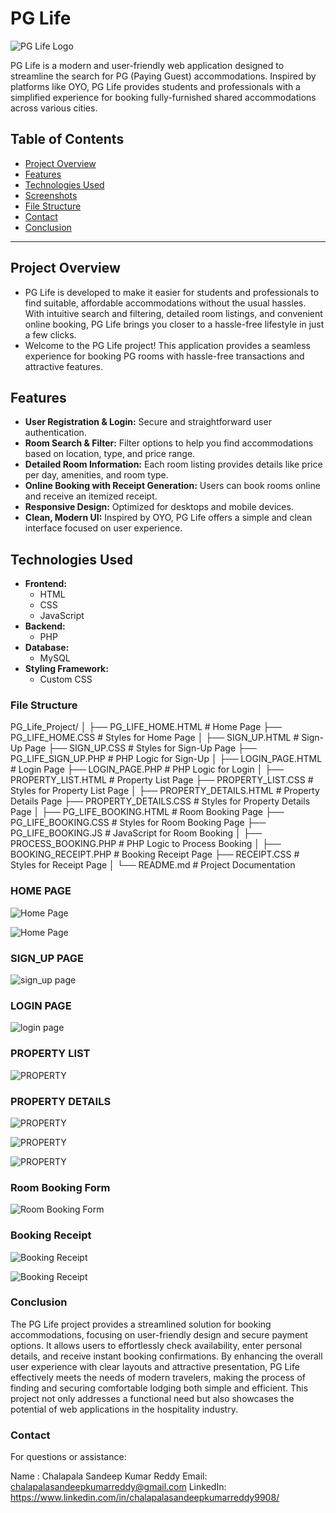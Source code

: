 # PG Life 

![PG Life Logo](https://i.postimg.cc/GtjmQSbR/logo.png)

PG Life is a modern and user-friendly web application designed to streamline the search for PG (Paying Guest) accommodations. Inspired by platforms like OYO, PG Life provides students and professionals with a simplified experience for booking fully-furnished shared accommodations across various cities.

## Table of Contents
- [Project Overview](#project-overview)
- [Features](#features)
- [Technologies Used](#technologies-used)
- [Screenshots](#screenshots)
- [File Structure](#file-structure)
- [Contact](#contact)
- [Conclusion](#conclusion)

---

## Project Overview

- PG Life is developed to make it easier for students and professionals to find suitable, affordable accommodations without the usual hassles. With intuitive search and filtering, detailed room listings, and convenient online booking, PG Life brings you closer to a hassle-free lifestyle in just a few clicks.
- Welcome to the PG Life project! This application provides a seamless experience for booking PG rooms with hassle-free transactions and attractive features.

## Features

- **User Registration & Login:** Secure and straightforward user authentication.
- **Room Search & Filter:** Filter options to help you find accommodations based on location, type, and price range.
- **Detailed Room Information:** Each room listing provides details like price per day, amenities, and room type.
- **Online Booking with Receipt Generation:** Users can book rooms online and receive an itemized receipt.
- **Responsive Design:** Optimized for desktops and mobile devices.
- **Clean, Modern UI:** Inspired by OYO, PG Life offers a simple and clean interface focused on user experience.

## Technologies Used

- **Frontend:** 
   - HTML
   - CSS 
   - JavaScript
- **Backend:**
   - PHP
- **Database:** 
   - MySQL
- **Styling Framework:** 
   - Custom CSS
### File Structure
PG_Life_Project/
│
├── PG_LIFE_HOME.HTML             # Home Page
├── PG_LIFE_HOME.CSS              # Styles for Home Page
│
├── SIGN_UP.HTML                   # Sign-Up Page
├── SIGN_UP.CSS                    # Styles for Sign-Up Page
├── PG_LIFE_SIGN_UP.PHP           # PHP Logic for Sign-Up
│
├── LOGIN_PAGE.HTML                # Login Page
├── LOGIN_PAGE.PHP                 # PHP Logic for Login
│
├── PROPERTY_LIST.HTML             # Property List Page
├── PROPERTY_LIST.CSS              # Styles for Property List Page
│
├── PROPERTY_DETAILS.HTML           # Property Details Page
├── PROPERTY_DETAILS.CSS            # Styles for Property Details Page
│
├── PG_LIFE_BOOKING.HTML           # Room Booking Page
├── PG_LIFE_BOOKING.CSS            # Styles for Room Booking Page
├── PG_LIFE_BOOKING.JS             # JavaScript for Room Booking
│
├── PROCESS_BOOKING.PHP            # PHP Logic to Process Booking
│
├── BOOKING_RECEIPT.PHP            # Booking Receipt Page
├── RECEIPT.CSS                    # Styles for Receipt Page
│
└── README.md                      # Project Documentation

### HOME PAGE
![Home Page](https://i.postimg.cc/PJbQMhLq/Screenshot-2024-11-04-190648.png)

![Home Page](https://i.postimg.cc/bY1gP06j/Screenshot-2024-11-04-190714.png)

### SIGN_UP PAGE
![sign_up page](https://i.postimg.cc/HnSVmPR2/Screenshot-2024-11-04-191212.png)

### LOGIN PAGE
![login page](https://i.postimg.cc/jqvWyL27/Screenshot-2024-11-04-191247.png)

### PROPERTY LIST 
![PROPERTY](https://i.postimg.cc/SxQbCxXJ/Screenshot-2024-11-04-191751.png)
### PROPERTY DETAILS 
![PROPERTY](https://i.postimg.cc/VvP36fQs/Screenshot-2024-11-04-192042.png)

![PROPERTY](https://i.postimg.cc/wjW8VYJF/Screenshot-2024-11-04-192114.png)

![PROPERTY](https://i.postimg.cc/CKzyrrs0/Screenshot-2024-11-04-192147.png)
### Room Booking Form
![Room Booking Form](https://i.postimg.cc/8kyRNyh9/Screenshot-2024-11-04-192658.png)

### Booking Receipt
![Booking Receipt](https://i.postimg.cc/3JdgRg1R/Screenshot-2024-11-04-192829.png)

![Booking Receipt](https://i.postimg.cc/02F7JbXC/Screenshot-2024-11-04-192904.png)

### Conclusion
The PG Life project provides a streamlined solution for booking accommodations, focusing on user-friendly design and secure payment options. It allows users to effortlessly check availability, enter personal details, and receive instant booking confirmations. By enhancing the overall user experience with clear layouts and attractive presentation, PG Life effectively meets the needs of modern travelers, making the process of finding and securing comfortable lodging both simple and efficient. This project not only addresses a functional need but also showcases the potential of web applications in the hospitality industry.

### Contact
For questions or assistance:

Name : Chalapala Sandeep Kumar Reddy
Email: chalapalasandeepkumarreddy@gmail.com
LinkedIn: https://www.linkedin.com/in/chalapalasandeepkumarreddy9908/


